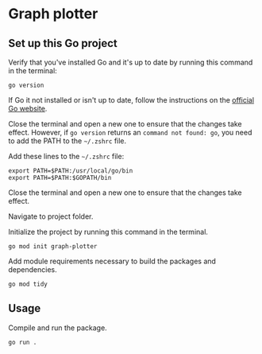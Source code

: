 # Graph plotter

## Set up this Go project
Verify that you've installed Go and it's up to date by running this command in the terminal:
```
go version
```

If Go it not installed or isn't up to date, follow the instructions on the [official Go website](https://golang.org/doc/install).

Close the terminal and open a new one to ensure that the changes take effect. However, if `go version` returns an `command not found: go`, you need to add the PATH to the `~/.zshrc` file.

Add these lines to the `~/.zshrc` file:
```
export PATH=$PATH:/usr/local/go/bin
export PATH=$PATH:$GOPATH/bin
```

Close the terminal and open a new one to ensure that the changes take effect.

Navigate to project folder.

Initialize the project by running this command in the terminal.
```
go mod init graph-plotter
```

Add module requirements necessary to build the packages and dependencies.
```
go mod tidy
```

## Usage
Compile and run the package.
```
go run .
```
